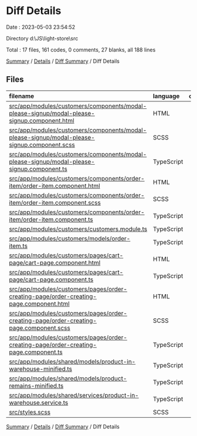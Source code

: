 # Diff Details

Date : 2023-05-03 23:54:52

Directory d:\\JS\\light-store\\src

Total : 17 files,  161 codes, 0 comments, 27 blanks, all 188 lines

[Summary](results.md) / [Details](details.md) / [Diff Summary](diff.md) / Diff Details

## Files
| filename | language | code | comment | blank | total |
| :--- | :--- | ---: | ---: | ---: | ---: |
| [src/app/modules/customers/components/modal-please-signup/modal-please-signup.component.html](/src/app/modules/customers/components/modal-please-signup/modal-please-signup.component.html) | HTML | 10 | 0 | 1 | 11 |
| [src/app/modules/customers/components/modal-please-signup/modal-please-signup.component.scss](/src/app/modules/customers/components/modal-please-signup/modal-please-signup.component.scss) | SCSS | 0 | 0 | 1 | 1 |
| [src/app/modules/customers/components/modal-please-signup/modal-please-signup.component.ts](/src/app/modules/customers/components/modal-please-signup/modal-please-signup.component.ts) | TypeScript | 20 | 0 | 6 | 26 |
| [src/app/modules/customers/components/order-item/order-item.component.html](/src/app/modules/customers/components/order-item/order-item.component.html) | HTML | 16 | 0 | 0 | 16 |
| [src/app/modules/customers/components/order-item/order-item.component.scss](/src/app/modules/customers/components/order-item/order-item.component.scss) | SCSS | 8 | 0 | 2 | 10 |
| [src/app/modules/customers/components/order-item/order-item.component.ts](/src/app/modules/customers/components/order-item/order-item.component.ts) | TypeScript | 5 | 0 | 1 | 6 |
| [src/app/modules/customers/customers.module.ts](/src/app/modules/customers/customers.module.ts) | TypeScript | 2 | 0 | 0 | 2 |
| [src/app/modules/customers/models/order-item.ts](/src/app/modules/customers/models/order-item.ts) | TypeScript | 4 | 0 | 1 | 5 |
| [src/app/modules/customers/pages/cart-page/cart-page.component.html](/src/app/modules/customers/pages/cart-page/cart-page.component.html) | HTML | 1 | 0 | 0 | 1 |
| [src/app/modules/customers/pages/cart-page/cart-page.component.ts](/src/app/modules/customers/pages/cart-page/cart-page.component.ts) | TypeScript | 11 | 0 | 1 | 12 |
| [src/app/modules/customers/pages/order-creating-page/order-creating-page.component.html](/src/app/modules/customers/pages/order-creating-page/order-creating-page.component.html) | HTML | 2 | 0 | 0 | 2 |
| [src/app/modules/customers/pages/order-creating-page/order-creating-page.component.scss](/src/app/modules/customers/pages/order-creating-page/order-creating-page.component.scss) | SCSS | 1 | 0 | 0 | 1 |
| [src/app/modules/customers/pages/order-creating-page/order-creating-page.component.ts](/src/app/modules/customers/pages/order-creating-page/order-creating-page.component.ts) | TypeScript | 63 | 0 | 9 | 72 |
| [src/app/modules/shared/models/product-in-warehouse-minified.ts](/src/app/modules/shared/models/product-in-warehouse-minified.ts) | TypeScript | 5 | 0 | 2 | 7 |
| [src/app/modules/shared/models/product-remains-minified.ts](/src/app/modules/shared/models/product-remains-minified.ts) | TypeScript | 5 | 0 | 2 | 7 |
| [src/app/modules/shared/services/product-in-warehouse.service.ts](/src/app/modules/shared/services/product-in-warehouse.service.ts) | TypeScript | 7 | 0 | 1 | 8 |
| [src/styles.scss](/src/styles.scss) | SCSS | 1 | 0 | 0 | 1 |

[Summary](results.md) / [Details](details.md) / [Diff Summary](diff.md) / Diff Details
